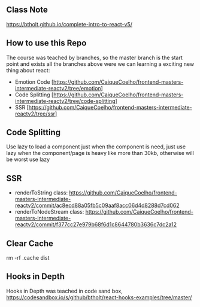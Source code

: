 ## Class Note

https://btholt.github.io/complete-intro-to-react-v5/

## How to use this Repo

The course was teached by branches, so the master branch is the start point and exists all the branches above were we can learning a exciting new
thing about react:

- Emotion Code [https://github.com/CaiqueCoelho/frontend-masters-intermediate-reactv2/tree/emotion]
- Code Splitting [https://github.com/CaiqueCoelho/frontend-masters-intermediate-reactv2/tree/code-splitting]
- SSR [https://github.com/CaiqueCoelho/frontend-masters-intermediate-reactv2/tree/ssr]

## Code Splitting

Use lazy to load a component just when the component is need, just use lazy when the component/page is heavy like more
than 30kb, otherwise will be worst use lazy

## SSR

- renderToString class: https://github.com/CaiqueCoelho/frontend-masters-intermediate-reactv2/commit/ac8ecd88a05fb5c09aaf8acc06d4d8288d7cd062
- renderToNodeStream class: https://github.com/CaiqueCoelho/frontend-masters-intermediate-reactv2/commit/f377cc27e979b68f6d1c8644780b3636c7dc2a12

## Clear Cache

rm -rf .cache dist

## Hooks in Depth

Hooks in Depth was teached in code sand box, https://codesandbox.io/s/github/btholt/react-hooks-examples/tree/master/
